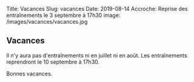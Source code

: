 Title: Vacances
Slug: vacances
Date: 2019-08-14
Accroche: Reprise des entraînements le 3 septembre à 17h30
image: /images/vacances/vacances.jpg

## Vacances

Il n'y aura pas d'entraînements ni en juillet ni en août. Les entraînements
reprendront le 10 septembre à 17h30.

Bonnes vacances.

